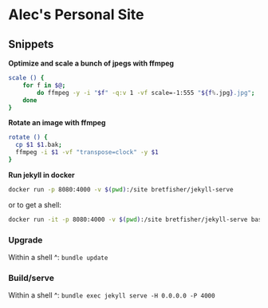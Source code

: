 # Alec's Personal Site

## Snippets

**Optimize and scale a bunch of jpegs with ffmpeg**

```bash
scale () {
	for f in $@;
		do ffmpeg -y -i "$f" -q:v 1 -vf scale=-1:555 "${f%.jpg}.jpg";
	done
}
```

**Rotate an image with ffmpeg**

```bash
rotate () {
  cp $1 $1.bak;
  ffmpeg -i $1 -vf "transpose=clock" -y $1
}
```

**Run jekyll in docker**

```bash
docker run -p 8080:4000 -v $(pwd):/site bretfisher/jekyll-serve
```

or to get a shell:

```bash
docker run -it -p 8080:4000 -v $(pwd):/site bretfisher/jekyll-serve bash
```

### Upgrade

Within a shell ^: `bundle update`

### Build/serve

Within a shell ^: `bundle exec jekyll serve -H 0.0.0.0 -P 4000`

